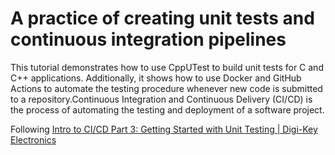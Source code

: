 # A practice of creating unit tests and continuous integration pipelines
This tutorial demonstrates how to use CppUTest to build unit tests for C and C++ applications. Additionally, it shows how to use Docker and GitHub Actions to automate the testing procedure whenever new code is submitted to a repository.Continuous Integration and Continuous Delivery (CI/CD) is the process of automating the testing and deployment of a software project.  

Following [Intro to CI/CD Part 3: Getting Started with Unit Testing | Digi-Key Electronics](https://www.youtube.com/watch?v=lZWFmEhIhpY)
